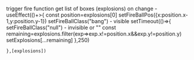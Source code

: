 trigger fire function
get list of boxes (explosions)
on change -
   useEffect(()+>{
        const position=explosions[0]
        setFireBallPos({x:position.x-1,y:position.y-1})
        setFireBallClass("bang") - visible
        setTimeout(()=>{
    setFireBallClass("null") - invisible or ""
    const remaining=explosions.filter(exp=>exp.x!=position.x&&exp.y!=position.y)
    setExplosions[...remaining]
        },250)


    },[explosions])